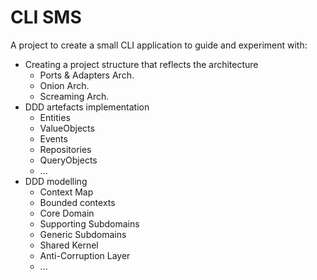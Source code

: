 # CLI SMS

A project to create a small CLI application to guide and experiment with:

 - Creating a project structure that reflects the architecture
    - Ports & Adapters Arch.
    - Onion Arch.
    - Screaming Arch.
 - DDD artefacts implementation
    - Entities
    - ValueObjects
    - Events
    - Repositories
    - QueryObjects
    - ...
 - DDD modelling
    - Context Map
    - Bounded contexts
    - Core Domain
    - Supporting Subdomains
    - Generic Subdomains
    - Shared Kernel
    - Anti-Corruption Layer
    - ...

